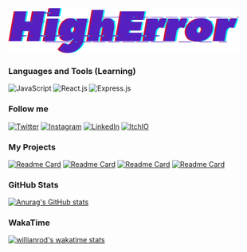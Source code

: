 ![Header](https://github.com/HighError/HighError/blob/main/assets/HighError.png)

### Languages and Tools (Learning)
![JavaScript](https://img.shields.io/badge/-javascript-000000?style=for-the-badge&logo=JavaScript&logoColor=F7DF1E)
![React.js](https://img.shields.io/badge/-react-000000?style=for-the-badge&logo=React&logoColor=61DAFB)
![Express.js](https://img.shields.io/badge/-react-000000?style=for-the-badge&logo=Express&logoColor=FFFFFF)

### Follow me
[![Twitter](https://img.shields.io/badge/Twitter-000000?style=for-the-badge&logo=Twitter&logoColor=1DA1F2)](https://twitter.com/higherrorua)
[![Instagram](https://img.shields.io/badge/Instagram-000000?style=for-the-badge&logo=Instagram&logoColor=E4405F)](https://www.instagram.com/higherrorua/)
[![LinkedIn](https://img.shields.io/badge/LinkedIn-000000?style=for-the-badge&logo=LinkedIn&logoColor=0A66C2)](https://www.linkedin.com/in/vitaliy-hordiyk/)
[![ItchIO](https://img.shields.io/badge/Itch%2EIO-000000?style=for-the-badge&logo=Itch%2EIO&logoColor=FA5C5C)](https://higherrorua.itch.io/)

### My Projects
[![Readme Card](https://github-readme-stats.vercel.app/api/pin/?username=higherror&repo=EvilCraft-Web&theme=radical)](https://github.com/HighError/EvilCraft-Web)
[![Readme Card](https://github-readme-stats.vercel.app/api/pin/?username=higherror&repo=Silent-Revolution-GameJam-prototype&theme=radical)](https://github.com/HighError/Silent-Revolution-GameJam-prototype)
[![Readme Card](https://github-readme-stats.vercel.app/api/pin/?username=higherror&repo=Eviloma-Ukraine-News-Client&theme=radical)](https://github.com/HighError/Eviloma-Ukraine-News-Client)
[![Readme Card](https://github-readme-stats.vercel.app/api/pin/?username=higherror&repo=Eviloma-Ukraine-News-Server&theme=radical)](https://github.com/HighError/Eviloma-Ukraine-News-Server)

### GitHub Stats
[![Anurag's GitHub stats](https://github-readme-stats.vercel.app/api?username=higherror&count_private=true&show_icons=true&theme=radical)](https://github.com/HighError)

### WakaTime
[![willianrod's wakatime stats](https://github-readme-stats.vercel.app/api/wakatime?username=HighError&layout=compact&theme=radical)](https://wakatime.com/@HighError)
